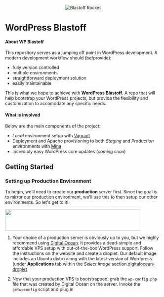 <p align="center">
  <img src="https://cloud.githubusercontent.com/assets/794809/7395239/b36379d4-ee66-11e4-8778-28fa95663a61.gif" alt="Blastoff Rocket" />
</p>

# WordPress Blastoff

#### About WP Blastoff

This repository serves as a jumping off point in WordPress development. A modern development workflow should (be/provide):

- fully version controlled
- multiple environments
- straightforward deployment solution
- easily maintainable

This is what we hope to achieve with **WordPress Blastoff**. A repo that will help bootstrap your WordPress projects, but provide the flexibility and customization to accomodate any specific needs.

#### What is involved

Below are the main components of the project:

- *Local* environment setup with [Vagrant](https://www.vagrantup.com/)
- Deployment and Apache provisioning to both *Staging* and *Production* environments with [Mina](http://mina-deploy.github.io/mina/)
- Incredibly easy WordPress core updates (*coming soon*)

## Getting Started

### Setting up Production Environment

To begin, we'll need to create our **production** server first. Since the goal is to mirror our production environment, we'll use this to then setup our other environments. So let's get to it!

<img src="https://cloud.githubusercontent.com/assets/794809/7400105/6e9269ec-ee88-11e4-8c2a-6b109d68d316.png" width="437" height="69" />

1. Your choice of a production server is obviously up to you, but we highly recommend using [Digital Ocean](https://www.digitalocean.com/). It provides a dead-simple and affordable VPS setup with out-of-the-box WordPress support. Follow the instructions on the website and create a droplet. Our default image includes an Ubuntu distro along with the latest version of Wordpress (under **Applications** tab within the *Select Image* section.[digitalocean-droplet](https://cloud.githubusercontent.com/assets/794809/7400011/d6ad02d6-ee87-11e4-8360-e959279123d1.png)

2. Now that your production VPS is bootstrapped, grab the `wp-config.php` file that was created by Digital Ocean on the server. Invoke the `getwpconfig` script and plug in 
